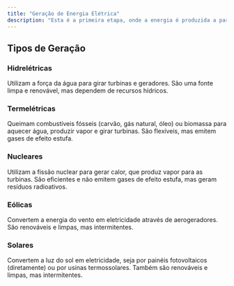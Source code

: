 ```yaml
---
title: "Geração de Energia Elétrica"
description: "Esta é a primeira etapa, onde a energia é produzida a partir de diversas fontes antes de ser enviada para a rede. Aqui você pode explorar os principais tipos de usinas geradoras e ver uma representação de como elas compõem nossa matriz energética."
---
```


## Tipos de Geração

### Hidrelétricas
Utilizam a força da água para girar turbinas e geradores. São uma fonte limpa e renovável, mas dependem de recursos hídricos.

### Termelétricas
Queimam combustíveis fósseis (carvão, gás natural, óleo) ou biomassa para aquecer água, produzir vapor e girar turbinas. São flexíveis, mas emitem gases de efeito estufa.

### Nucleares
Utilizam a fissão nuclear para gerar calor, que produz vapor para as turbinas. São eficientes e não emitem gases de efeito estufa, mas geram resíduos radioativos.

### Eólicas
Convertem a energia do vento em eletricidade através de aerogeradores. São renováveis e limpas, mas intermitentes.

### Solares
Convertem a luz do sol em eletricidade, seja por painéis fotovoltaicos (diretamente) ou por usinas termossolares. Também são renováveis e limpas, mas intermitentes.